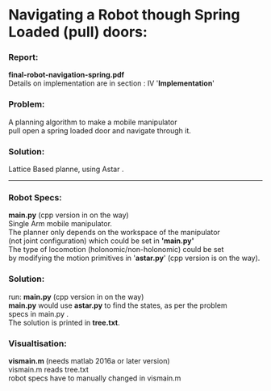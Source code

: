 # Navigating a Robot though Spring Loaded (pull) doors:

<h3>Report: </h3><b>final-robot-navigation-spring.pdf </b><br>
Details on implementation are in section : IV '<b>Implementation</b>'

<h3>Problem:</h3>
A planning algorithm to make a mobile manipulator
<br>pull open a spring loaded door and navigate through it. 

<h3>Solution:</h3> Lattice Based planne, using Astar .
<hr>
<h3>Robot Specs: </h3> <b>main.py</b> (cpp version in on the way)
<br>Single Arm mobile manipulator.
<br> The planner only depends on the workspace of the manipulator
<br> (not joint configuration) which could be set in <b>'main.py'</b>
<br>The type of locomotion (holonomic/non-holonomic) could be set
<br>by modifying the motion primitives in '<b>astar.py</b>' (cpp version is on the way).

<h3>Solution: </h3>
run:  <b>main.py</b>  (cpp version in on the way)
<br><b>main.py</b> would use <b>astar.py</b> to find the states, as per the problem
<br>specs in main.py . 
<br>The solution is printed in <b>tree.txt</b>.

<h3>Visualtisation:</h3> <b>vismain.m </b>(needs matlab 2016a or later version)
<br>vismain.m reads tree.txt
<br>robot specs have to manually changed in vismain.m


